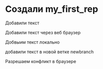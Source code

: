 ﻿# Создали my_first_rep


Добавили текст

Добавили текст через веб браузер

Добвыим текст локально

добавили текст в новой ветке newbranch

Разрешаем конфликт в браузере

